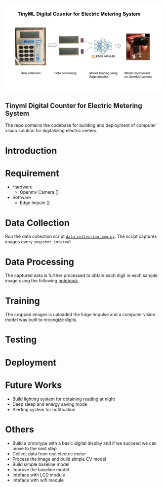 ![alt workflow](smart_meter_tinyML.jpg)

## Tinyml Digital Counter for Electric Metering System
 The repo contains the codebase for building and deployment of computer vision solution for digitalizing electric meters. 

# Introduction


# Requirement 
 - Hardware 
    - Openmv Camera []
 - Software 
    - Edge Impule [] 

# Data Collection 
Run the data collection script [`data_collection_img.py`](https://github.com/gigwegbe/tinyml-digital-counter-for-metering/blob/main/prototype/data_collection_img.py). The script captures images every `snapshot_interval`.  

# Data Processing 
The captured data is further processed to obtain each digit in each sample image using the following [notebook](https://github.com/gigwegbe/tinyml-digital-counter-for-metering/blob/main/notebook/draw_digit_with_perpective_transform_crop_save_image.ipynb).

# Training 
The cropped images is uploaded the Edge Impulse and a computer vision model was built to recongize digits. 

# Testing 


# Deployment 


# Future Works
- Build lighting system for obtaining reading at night
- Deep sleep and energy saving mode
- Alerting system for notification
#
# Others 
- Build a prototype with a basic digital display and if we succeed we can move to the next step
- Collect data from real electric meter
- Process the image and build simple CV model
- Build simple baseline model 
- Improve the baseline model 
- Inteface with LCD module
- Inteface with wifi module